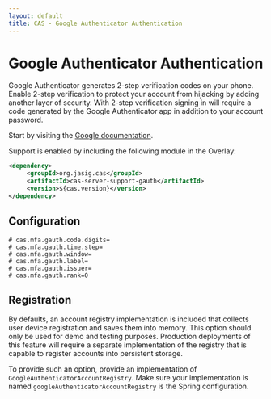```yaml
---
layout: default
title: CAS - Google Authenticator Authentication
---
```


# Google Authenticator Authentication
Google Authenticator generates 2-step verification codes on your phone.
Enable 2-step verification to protect your account from hijacking by adding another layer of security. 
With 2-step verification signing in will require a code generated by the Google Authenticator app in addition to your account password.

Start by visiting the [Google documentation](https://accounts.google.com/SmsAuthConfig).

Support is enabled by including the following module in the Overlay:

```xml
<dependency>
     <groupId>org.jasig.cas</groupId>
     <artifactId>cas-server-support-gauth</artifactId>
     <version>${cas.version}</version>
</dependency>
```

## Configuration

```properties
# cas.mfa.gauth.code.digits=
# cas.mfa.gauth.time.step=
# cas.mfa.gauth.window=
# cas.mfa.gauth.label=
# cas.mfa.gauth.issuer=
# cas.mfa.gauth.rank=0
```

## Registration

By defaults, an account registry implementation is included that collects user device registration and saves them into memory. 
This option should only be used for demo and testing purposes. Production deployments of this feature will require a separate
implementation of the registry that is capable to register accounts into persistent storage. 

To provide such an option, provide an implementation of `GoogleAuthenticatorAccountRegistry`. Make sure your implementation
is named `googleAuthenticatorAccountRegistry` is the Spring configuration. 
